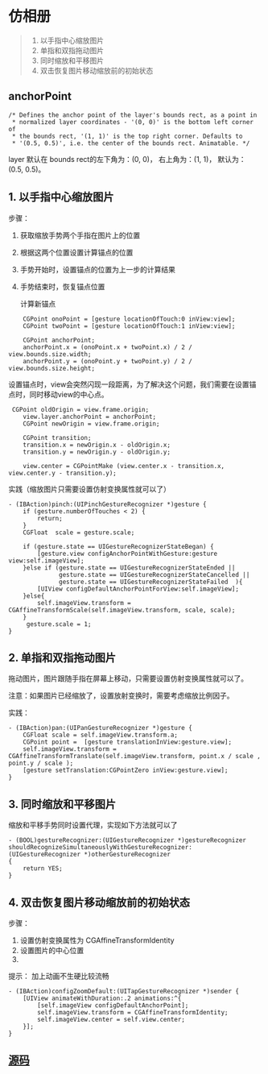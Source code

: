 # 仿相册
> 1. 以手指中心缩放图片
> 2. 单指和双指拖动图片
> 3. 同时缩放和平移图片
> 4. 双击恢复图片移动缩放前的初始状态

<!--more-->
## anchorPoint

```
/* Defines the anchor point of the layer's bounds rect, as a point in
 * normalized layer coordinates - '(0, 0)' is the bottom left corner of
 * the bounds rect, '(1, 1)' is the top right corner. Defaults to
 * '(0.5, 0.5)', i.e. the center of the bounds rect. Animatable. */
```

layer 默认在 bounds rect的左下角为：(0, 0)， 右上角为：(1, 1)， 默认为： (0.5, 0.5)。

## 1. 以手指中心缩放图片

步骤：
1. 获取缩放手势两个手指在图片上的位置
2. 根据这两个位置设置计算锚点的位置
3. 手势开始时，设置锚点的位置为上一步的计算结果
4. 手势结束时，恢复锚点位置

    计算新锚点

```objc
    CGPoint onoPoint = [gesture locationOfTouch:0 inView:view];
    CGPoint twoPoint = [gesture locationOfTouch:1 inView:view];
    
    CGPoint anchorPoint;
    anchorPoint.x = (onoPoint.x + twoPoint.x) / 2 / view.bounds.size.width;
    anchorPoint.y = (onoPoint.y + twoPoint.y) / 2 / view.bounds.size.height;
```

设置锚点时，view会突然闪现一段距离，为了解决这个问题，我们需要在设置锚点时，同时移动view的中心点。

```objc
 CGPoint oldOrigin = view.frame.origin;
    view.layer.anchorPoint = anchorPoint;
    CGPoint newOrigin = view.frame.origin;

    CGPoint transition;
    transition.x = newOrigin.x - oldOrigin.x;
    transition.y = newOrigin.y - oldOrigin.y;

    view.center = CGPointMake (view.center.x - transition.x, view.center.y - transition.y);
```

实践（缩放图片只需要设置仿射变换属性就可以了）

```objc
- (IBAction)pinch:(UIPinchGestureRecognizer *)gesture {
    if (gesture.numberOfTouches < 2) {
        return;
    }
    CGFloat  scale = gesture.scale;

    if (gesture.state == UIGestureRecognizerStateBegan) {
        [gesture.view configAnchorPointWithGesture:gesture view:self.imageView];
    }else if (gesture.state == UIGestureRecognizerStateEnded ||
              gesture.state == UIGestureRecognizerStateCancelled ||
              gesture.state == UIGestureRecognizerStateFailed  ){
        [UIView configDefaultAnchorPointForView:self.imageView];
    }else{
        self.imageView.transform = CGAffineTransformScale(self.imageView.transform, scale, scale);
    }
     gesture.scale = 1;
}
```

## 2. 单指和双指拖动图片
拖动图片，图片跟随手指在屏幕上移动，只需要设置仿射变换属性就可以了。

注意：如果图片已经缩放了，设置放射变换时，需要考虑缩放比例因子。

实践：

```objc
- (IBAction)pan:(UIPanGestureRecognizer *)gesture {
    CGFloat scale = self.imageView.transform.a;
    CGPoint point =  [gesture translationInView:gesture.view];
    self.imageView.transform = CGAffineTransformTranslate(self.imageView.transform, point.x / scale , point.y / scale );
    [gesture setTranslation:CGPointZero inView:gesture.view];
}
```

## 3. 同时缩放和平移图片
缩放和平移手势同时设置代理，实现如下方法就可以了

```objc
- (BOOL)gestureRecognizer:(UIGestureRecognizer *)gestureRecognizer shouldRecognizeSimultaneouslyWithGestureRecognizer:(UIGestureRecognizer *)otherGestureRecognizer
{
    return YES;
}

```

## 4. 双击恢复图片移动缩放前的初始状态


步骤：
1. 设置仿射变换属性为 CGAffineTransformIdentity
2. 设置图片的中心位置
3. 
提示： 加上动画不生硬比较流畅

```objc
- (IBAction)configZoomDefault:(UITapGestureRecognizer *)sender {
    [UIView animateWithDuration:.2 animations:^{
        [self.imageView configDefaultAnchorPoint];
        self.imageView.transform = CGAffineTransformIdentity;
        self.imageView.center = self.view.center;
    }];
}
```

## [源码]()

 

